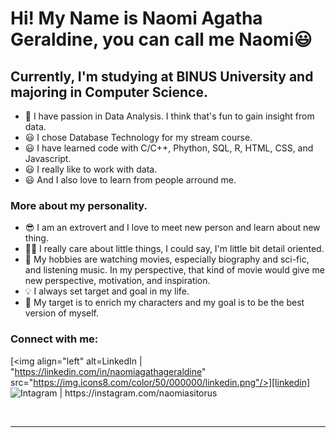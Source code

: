 # Hi! My Name is Naomi Agatha Geraldine, you can call me Naomi😃

## Currently, I'm studying at BINUS University and majoring in Computer Science.
- 🚩 I have passion in Data Analysis. I think that's fun to gain insight from data.
- 😃 I chose Database Technology for my stream course.
- 😃 I have learned code with C/C++, Phython, SQL, R, HTML, CSS, and Javascript.
- 😃 I really like to work with data.
- 😃 And I also love to learn from people arround me.

### More about my personality.
- 😎 I am an extrovert and I love to meet new person and learn about new thing.
- 👍🏼 I really care about little things, I could say, I'm little bit detail oriented.
- 🎨 My hobbies are watching movies, especially biography and sci-fic, and listening music. 
      In my perspective, that kind of movie would give me new perspective, motivation, and inspiration.
- 💡 I always set target and goal in my life. 
- 📌 My target is to enrich my characters and my goal is to be the best version of myself.

### Connect with me:
[<img align="left" alt="" src="https://img.icons8.com/fluency/48/000000/domain.png"/>][website]
[<img align="left" alt=LinkedIn | "https://linkedin.com/in/naomiagathageraldine" src="https://img.icons8.com/color/50/000000/linkedin.png"/>][linkedin]
[<img align="left" alt="Intagram | https://instagram.com/naomiasitorus" src="https://img.icons8.com/fluency/48/000000/instagram-new.png"/>][instagram]

<br />
<br />

---

[website]: https://google.com
[linkedin]: https://linkedin.com/in/naomiagathageraldine
[instagram]: https://instagram.com/naomiasitorus
